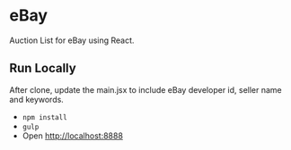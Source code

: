 # eBay

Auction List for eBay using React.

## Run Locally

After clone, update the main.jsx to include eBay developer id, seller name and keywords.

* `npm install`
* `gulp`
* Open [http://localhost:8888](http://localhost:8888)
